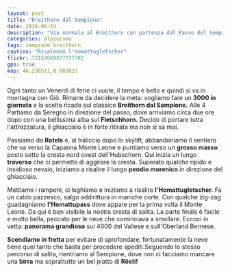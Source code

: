 ```yaml
---
layout: post
title: "Breithorn dal Sempione"
date: 2016-06-24
description: "Via normale al Breithorn con partenza dal Passo del Sempione per l'Homattugletscher"
categories: alpinismo
tags: sempione breithorn
caption: "Risalendo l'Homattugletscher"
flickr: 72157669877777782
gps: true
map: 46.238511,8.083833
---
```


Ogni tanto un Venerdì di ferie ci vuole, il tempo è bello e quindi si va in montagna con Giò. Rimane da decidere la meta: vogliamo fare un **3000 in giornata** e la scelta ricade sul classico **Breithorn dal Sampione.** Alle 4 Partiamo da Seregno in direzione del passo, dove arriviamo circa due ore dopo con una bellissima alba sul **Fletschhorn.** Decido di portare tutta l'attrezzatura, il ghiacciaio è in forte ritirata ma non si sa mai. 

Passiamo da **Rotels** e, al traliccio dopo lo skylift, abbandoniamo il sentiero che va verso la Capanna Monte Leone e puntiamo verso un **grosso masso** posto sotto la cresta nord ovest dell'Hubschorn. Qui inizia un lungo **traverso** che ci permette di aggirare la cresta. Superato qualche ripido e insidioso nevaio, iniziamo a risalire il lungo **pendio morenico** in direzione del ghiacciaio.

Mettiamo i ramponi, ci leghiamo e iniziamo a risalire **l'Homattugletscher.** Fa un caldo pazzesco, salgo addirittura in maniche corte. Con qualche zig-zag guadagniamo **l'Homattupass** dove appare per la prima volta il Monte Leone. Da qui è ben visibile la nostra cresta di salita. La parte finale è facile e molto bella, peccato per le neve che cominciava a smollare. Eccoci in vetta: **panorama grandioso** sui 4000 del Vallese e sull'Oberland Bernese.

**Scendiamo in fretta** per evitare di sprofondare, fortunatamente la neve tiene quel tanto che basta per procedere spediti.Seguendo lo stesso percorso di salita, rientriamo al Sempione, dove non ci facciamo mancare una **birra** ma soprattutto un bel piatto di **Rösti!**
